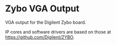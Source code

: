 # Zybo VGA Output
VGA output for the Digilent Zybo board.

IP cores and software drivers are based on those at https://github.com/Digilent/ZYBO.
